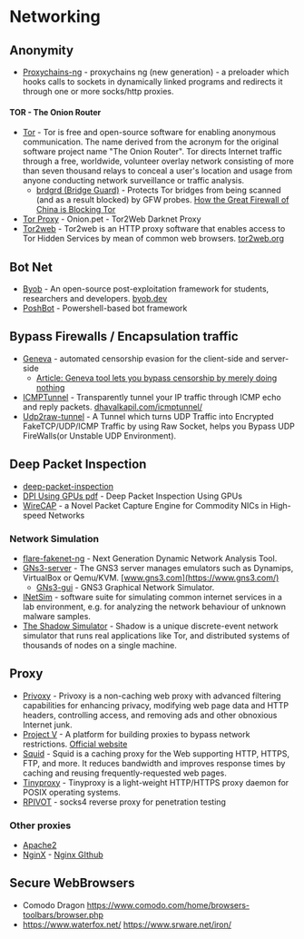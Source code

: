 # Networking

## Anonymity
- [Proxychains-ng](https://github.com/rofl0r/proxychains-ng) - proxychains ng (new generation) - a preloader which hooks calls to sockets in dynamically linked programs and redirects it through one or more socks/http proxies.
#### TOR - The Onion Router
- [Tor](https://www.torproject.org/) - Tor is free and open-source software for enabling anonymous communication. The name derived from the acronym for the original software project name "The Onion Router". Tor directs Internet traffic through a free, worldwide, volunteer overlay network consisting of more than seven thousand relays to conceal a user's location and usage from anyone conducting network surveillance or traffic analysis.
  - [brdgrd (Bridge Guard)](https://github.com/NullHypothesis/brdgrd) - Protects Tor bridges from being scanned (and as a result blocked) by GFW probes. [How the Great Firewall of China is Blocking Tor](https://www.cs.kau.se/philwint/gfw/)
- [Tor Proxy](https://onion.pet/) - Onion.pet - Tor2Web Darknet Proxy
- [Tor2web](https://github.com/tor2web/Tor2web) - Tor2web is an HTTP proxy software that enables access to Tor Hidden Services by mean of common web browsers. [tor2web.org](https://www.tor2web.org/)

## Bot Net
- [Byob](https://github.com/malwaredllc/byob) - An open-source post-exploitation framework for students, researchers and developers. [byob.dev](https://byob.dev/)
- [PoshBot](https://github.com/poshbotio/PoshBot) - Powershell-based bot framework 

## Bypass Firewalls / Encapsulation traffic
- [Geneva](https://github.com/Kkevsterrr/geneva) - automated censorship evasion for the client-side and server-side 
  - [Article: Geneva tool lets you bypass censorship by merely doing nothing](https://www.hackread.com/geneva-tool-bypass-censorship-by-doing-nothing/)
- [ICMPTunnel](https://github.com/DhavalKapil/icmptunnel) - Transparently tunnel your IP traffic through ICMP echo and reply packets. [dhavalkapil.com/icmptunnel/](https://dhavalkapil.com/icmptunnel/)
- [Udp2raw-tunnel](https://github.com/wangyu-/udp2raw-tunnel) - A Tunnel which turns UDP Traffic into Encrypted FakeTCP/UDP/ICMP Traffic by using Raw Socket, helps you Bypass UDP FireWalls(or Unstable UDP Environment).

## Deep Packet Inspection
- [deep-packet-inspection](https://devopedia.org/deep-packet-inspection)
- [DPI Using GPUs pdf](https://on-demand.gputechconf.com/gtc/2017/presentation/s7468-wenji-wu-network-traffic-analysis-using-gpus.pdf) - Deep Packet Inspection Using GPUs
- [WireCAP](https://wirecap.fnal.gov/) - a Novel Packet Capture Engine for Commodity NICs in High-speed Networks

### Network Simulation
- [flare-fakenet-ng](https://github.com/fireeye/flare-fakenet-ng) - Next Generation Dynamic Network Analysis Tool.
- [GNs3-server](https://github.com/GNS3/gns3-server) - The GNS3 server manages emulators such as Dynamips, VirtualBox or Qemu/KVM. [www.gns3.com](https://www.gns3.com/)
  - [GNs3-gui](https://github.com/GNS3/gns3-gui) - GNS3 Graphical Network Simulator.
- [INetSim](https://www.inetsim.org/) - software suite for simulating common internet services in a lab environment, e.g. for analyzing the network behaviour of unknown malware samples. 
- [The Shadow Simulator](https://github.com/shadow/shadow) - Shadow is a unique discrete-event network simulator that runs real applications like Tor, and distributed systems of thousands of nodes on a single machine. 

## Proxy
- [Privoxy](https://www.privoxy.org/) - Privoxy is a non-caching web proxy with advanced filtering capabilities for enhancing privacy, modifying web page data and HTTP headers, controlling access, and removing ads and other obnoxious Internet junk.
- [Project V](https://github.com/v2fly/v2ray-core) - A platform for building proxies to bypass network restrictions. [Official website](https://www.v2fly.org/)
- [Squid](http://www.squid-cache.org/) - Squid is a caching proxy for the Web supporting HTTP, HTTPS, FTP, and more. It reduces bandwidth and improves response times by caching and reusing frequently-requested web pages.
- [Tinyproxy](https://github.com/tinyproxy/tinyproxy) - Tinyproxy is a light-weight HTTP/HTTPS proxy daemon for POSIX operating systems.
- [RPIVOT](https://github.com/klsecservices/rpivot) - socks4 reverse proxy for penetration testing 

### Other proxies
- [Apache2](https://httpd.apache.org/)
- [NginX](https://www.nginx.com/) - [Nginx GIthub](https://github.com/nginx/nginx)

## Secure WebBrowsers
- Comodo Dragon https://www.comodo.com/home/browsers-toolbars/browser.php
- https://www.waterfox.net/
https://www.srware.net/iron/

